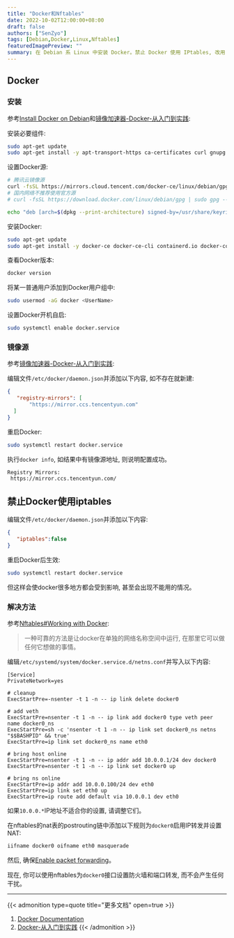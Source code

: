 ```yaml
---
title: "Docker和Nftables"
date: 2022-10-02T12:00:00+08:00
draft: false
authors: ["SenZyo"]
tags: [Debian,Docker,Linux,Nftables]
featuredImagePreview: ""
summary: 在 Debian 系 Linux 中安装 Docker。禁止 Docker 使用 IPtables, 改用 Nftables。
---
```


## Docker

### 安装

参考[Install Docker on Debian](https://docs.docker.com/engine/install/debian/)和[镜像加速器-Docker-从入门到实践](https://yeasy.gitbook.io/docker_practice/install/debian): 

安装必要组件: 

```bash
sudo apt-get update
sudo apt-get install -y apt-transport-https ca-certificates curl gnupg lsb-release
```

设置Docker源: 

```bash
# 腾讯云镜像源
curl -fsSL https://mirrors.cloud.tencent.com/docker-ce/linux/debian/gpg | sudo gpg --dearmor -o /usr/share/keyrings/docker.gpg
# 国内网络不推荐使用官方源
# curl -fsSL https://download.docker.com/linux/debian/gpg | sudo gpg --dearmor -o /etc/apt/keyrings/docker.gpg

echo "deb [arch=$(dpkg --print-architecture) signed-by=/usr/share/keyrings/docker.gpg] https://mirrors.cloud.tencent.com/docker-ce/linux/debian $(lsb_release -cs) stable" | sudo tee /etc/apt/sources.list.d/docker.list > /dev/null
```

安装Docker: 

```bash
sudo apt-get update
sudo apt-get install -y docker-ce docker-ce-cli containerd.io docker-compose-plugin
```

查看Docker版本: 

```bash
docker version
```

将某一普通用户添加到Docker用户组中: 

```bash
sudo usermod -aG docker <UserName>
```

设置Docker开机自启: 

```bash
sudo systemctl enable docker.service
```

### 镜像源

参考[镜像加速器-Docker-从入门到实践](https://yeasy.gitbook.io/docker_practice/install/mirror): 

编辑文件`/etc/docker/daemon.json`并添加以下内容, 如不存在就新建: 

```json
{
   "registry-mirrors": [
       "https://mirror.ccs.tencentyun.com"
  ]
}
```

重启Docker: 

```bash
sudo systemctl restart docker.service
```

执行`docker info`, 如结果中有镜像源地址, 则说明配置成功。

```
Registry Mirrors:
 https://mirror.ccs.tencentyun.com/
```

## 禁止Docker使用iptables

编辑文件`/etc/docker/daemon.json`并添加以下内容: 

```json
{
   "iptables":false
}
```

重启Docker后生效: 

```bash
sudo systemctl restart docker.service
```

但这样会使docker很多地方都会受到影响, 甚至会出现不能用的情况。

### 解决方法

参考[Nftables#Working with Docker](https://wiki.archlinux.org/title/Nftables#Working_with_Docker): 

> 一种可靠的方法是让docker在单独的网络名称空间中运行, 在那里它可以做任何它想做的事情。

编辑`/etc/systemd/system/docker.service.d/netns.conf`并写入以下内容: 

```
[Service]
PrivateNetwork=yes

# cleanup
ExecStartPre=-nsenter -t 1 -n -- ip link delete docker0

# add veth
ExecStartPre=nsenter -t 1 -n -- ip link add docker0 type veth peer name docker0_ns
ExecStartPre=sh -c 'nsenter -t 1 -n -- ip link set docker0_ns netns "$$BASHPID" && true'
ExecStartPre=ip link set docker0_ns name eth0

# bring host online
ExecStartPre=nsenter -t 1 -n -- ip addr add 10.0.0.1/24 dev docker0
ExecStartPre=nsenter -t 1 -n -- ip link set docker0 up

# bring ns online
ExecStartPre=ip addr add 10.0.0.100/24 dev eth0
ExecStartPre=ip link set eth0 up
ExecStartPre=ip route add default via 10.0.0.1 dev eth0
```

如果`10.0.0.*`IP地址不适合你的设置, 请调整它们。

在nftables的nat表的postrouting链中添加以下规则为`docker0`启用IP转发并设置NAT: 

```bash
iifname docker0 oifname eth0 masquerade
```

然后, 确保[Enable packet forwarding](https://wiki.archlinux.org/title/Internet_sharing#Enable_packet_forwarding)。

现在, 你可以使用nftables为`docker0`接口设置防火墙和端口转发, 而不会产生任何干扰。

--------------------

{{< admonition type=quote title="更多文档" open=true >}}
1. [Docker Documentation](https://docs.docker.com/)
2. [Docker-从入门到实践](https://yeasy.gitbook.io/docker_practice/)
{{< /admonition >}}
